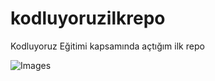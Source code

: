 # kodluyoruzilkrepo
Kodluyoruz Eğitimi kapsamında açtığım ilk repo

![Images](2022-08-25014406.png)
